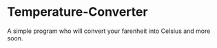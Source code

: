 # Temperature-Converter
A simple program who will convert your farenheit into Celsius and more soon.
